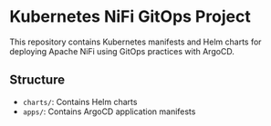 # Kubernetes NiFi GitOps Project

This repository contains Kubernetes manifests and Helm charts for deploying Apache NiFi using GitOps practices with ArgoCD.

## Structure

- `charts/`: Contains Helm charts
- `apps/`: Contains ArgoCD application manifests
